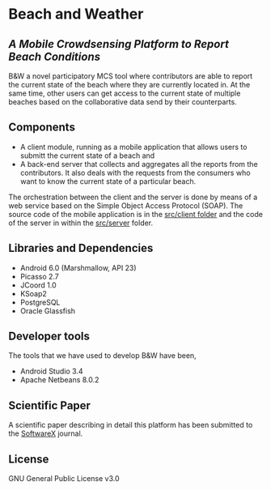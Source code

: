 # Beach and Weather
## *A Mobile Crowdsensing Platform to Report Beach Conditions*

B&W a novel participatory MCS tool where contributors are able to report the current state of the beach where they are currently located in.  At the same time, other users can get access to the current state of multiple beaches based on the collaborative data send by their counterparts.

## Components
- A client module, running as a mobile application that allows users to submitt the current state of a beach and
- A back-end server that collects and aggregates all the reports from the contributors. It also deals with the requests from the consumers who want to know the current state of a particular beach.

The orchestration between the client and the server is done by means of a web service based on the Simple Object Access Protocol (SOAP). The source code of the mobile application is in the [src/client folder](https://github.com/jpenaab/tp/tree/main/src/client) and the code of the server in within the [src/server](https://github.com/jpenaab/tp/tree/main/src/server) folder.

## Libraries and Dependencies
- Android 6.0 (Marshmallow, API 23) 
- Picasso 2.7 
- JCoord 1.0 
- KSoap2
- PostgreSQL 
- Oracle Glassfish

## Developer tools 
The tools that we have used to develop B&W have been,
- Android Studio 3.4
- Apache Netbeans 8.0.2

## Scientific Paper
A scientific paper describing in detail this platform has been submitted to the [SoftwareX](https://www.sciencedirect.com/journal/softwarex) journal.

## License
GNU General Public License v3.0
